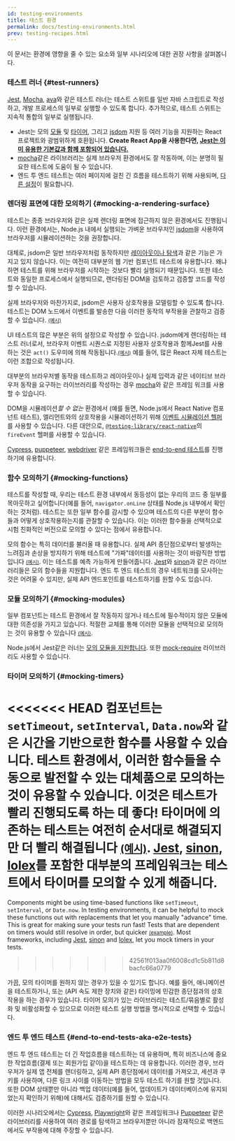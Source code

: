 ```yaml
---
id: testing-environments
title: 테스트 환경
permalink: docs/testing-environments.html
prev: testing-recipes.html
---
```


<!-- This document is intended for folks who are comfortable with JavaScript, and have probably written tests with it. It acts as a reference for the differences in testing environments for React components, and how those differences affect the tests that they write. This document also assumes a slant towards web-based react-dom components, but has notes for other renderers. -->

이 문서는 환경에 영향을 줄 수 있는 요소와 일부 시나리오에 대한 권장 사항을 살펴봅니다.

### 테스트 러너 {#test-runners}

[Jest](https://jestjs.io/), [Mocha](https://mochajs.org/), [ava](https://github.com/avajs/ava)와 같은 테스트 러너는 테스트 스위트를 일반 자바 스크립트로 작성하고, 개발 프로세스의 일부로 실행할 수 있도록 합니다. 추가적으로, 테스트 스위트는 지속적 통합의 일부로 실행됩니다.

- Jest는 모의 [모듈](#mocking-modules) 및 [타이머](#mocking-timers), 그리고 [jsdom](#mocking-a-rendering-surface) 지원 등 여러 기능을 지원하는 React 프로젝트와 광범위하게 호환됩니다. **Create React App을 사용한다면, [Jest는 이미 유용한 기본값과 함께 포함되어 있습니다.](https://create-react-app.dev/docs/running-tests/)**
- [mocha](https://mochajs.org/#running-mocha-in-the-browser)같은 라이브러리는 실제 브라우저 환경에서도 잘 작동하며, 이는 분명히 필요한 테스트에 도움이 될 수 있습니다.
- 엔드 투 엔드 테스트는 여러 페이지에 걸친 긴 흐름을 테스트하기 위해 사용되며, [다른 설정](#end-to-end-tests-aka-e2e-tests)이 필요합니다.

### 렌더링 표면에 대한 모의하기 {#mocking-a-rendering-surface}

테스트는 종종 브라우저와 같은 실제 렌더링 표면에 접근하지 않은 환경에서도 진행됩니다. 이런 환경에서는, Node.js 내에서 실행되는 가벼운 브라우저인 [jsdom](https://github.com/jsdom/jsdom)을 사용하여 브라우저를 시뮬레이션하는 것을 권장합니다.

대체로, jsdom은 일반 브라우저처럼 동작하지만 [레이아웃이나 탐색](https://github.com/jsdom/jsdom#unimplemented-parts-of-the-web-platform)과 같은 기능은 가지고 있지 않습니다. 이는 여전히 대부분의 웹 기반 컴포넌트 테스트에 유용합니다. 왜냐하면 테스트를 위해 브라우저를 시작하는 것보다 빨리 실행되기 때문입니다. 또한 테스트와 동일한 프로세스에서 실행되므로, 렌더링된 DOM을 검토하고 검증할 코드를 작성할 수 있습니다.

실제 브라우저와 마찬가지로, jsdom은 사용자 상호작용을 모델링할 수 있도록 합니다. 테스트는 DOM 노드에서 이벤트를 발송한 다음 이러한 동작의 부작용을 관찰하고 검증할 수 있습니다. [<small>(예시)</small>](/docs/testing-recipes.html#events)

UI 테스트의 많은 부분은 위의 설정으로 작성할 수 있습니다. jsdom에게 렌더링하는 테스트 러너로서, 브라우저 이벤트 시퀀스로 지정된 사용자 상호작용과 함께Jest를 사용하는 것은 `act()` 도우미에 의해 작동됩니다.[<small>(예시)</small>](/docs/testing-recipes.html) 예를 들어, 많은 React 자체 테스트는 이런 조합으로 작성됩니다.

대부분의 브라우저별 동작을 테스트하고 레이아웃이나 실제 입력과 같은 네이티브 브라우저 동작을 요구하는 라이브러리를 작성하는 경우 [mocha](https://mochajs.org/)와 같은 프레임 워크를 사용할 수 있습니다.

DOM을 시뮬레이션*할 수 없는* 환경에서 (예를 들면, Node.js에서 React Native 컴포넌트 테스트), 엘리먼트와의 상호작용을 시뮬레이션하기 위해 [이벤트 시뮬레이션 헬퍼](/docs/test-utils.html#simulate)를 사용할 수 있습니다. 다른 대안으로, [`@testing-library/react-native`](https://testing-library.com/docs/react-native-testing-library/intro)의 `fireEvent` 헬퍼를 사용할 수 있습니다.

[Cypress](https://www.cypress.io/), [puppeteer](https://github.com/GoogleChrome/puppeteer), [webdriver](https://www.seleniumhq.org/projects/webdriver/) 같은 프레임워크들은 [end-to-end 테스트](#end-to-end-tests-aka-e2e-tests)를 진행하기에 유용합니다.

### 함수 모의하기 {#mocking-functions}

테스트를 작성할 때, 우리는 테스트 환경 내부에서 동등성이 없는 우리의 코드 중 일부를 목아웃하고 싶어합니다(예를 들어, `navigator.onLine` 상태를 Node.js 내부에서 확인하는 것처럼). 테스트는 또한 일부 함수를 감시할 수 있으며 테스트의 다른 부분이 함수들과 어떻게 상호작용하는지를 관찰할 수 있습니다. 이는 이러한 함수들을 선택적으로 시험 친화적인 버전으로 모의할 수 있다는 점에서 유용합니다.

모의 함수는 특히 데이터를 불러올 때 유용합니다. 실제 API 종단점으로부터 발생하는 느려짐과 손상을 방지하기 위해 테스트에 "가짜"데이터를 사용하는 것이 바람직한 방법입니다 [<small>(예시)</small>](/docs/testing-recipes.html#data-fetching). 이는 테스트를 예측 가능하게 만들어줍니다. [Jest](https://jestjs.io/)와 [sinon](https://sinonjs.org/)과 같은 라이브러리들은 모의 함수들을 지원합니다. 엔드 투 엔드 테스트의 경우 네트워크를 모사하는 것은 어려울 수 있지만, 실제 API 엔드포인트를 테스트하기를 원할 수도 있습니다.

### 모듈 모의하기 {#mocking-modules}

일부 컴포넌트는 테스트 환경에서 잘 작동하지 않거나 테스트에 필수적이지 않은 모듈에 대한 의존성을 가지고 있습니다. 적절한 교체를 통해 이러한 모듈을 선택적으로 모의하는 것이 유용할 수 있습니다 [<small>(예시)</small>](/docs/testing-recipes.html#mocking-modules).

Node.js에서 Jest같은 러너는 [모의 모듈을 지원합니다](https://jestjs.io/docs/en/manual-mocks). 또한 [mock-require](https://www.npmjs.com/package/mock-require) 라이브러리도 사용할 수 있습니다.

### 타이머 모의하기 {#mocking-timers}

<<<<<<< HEAD
컴포넌트는 `setTimeout`, `setInterval`, `Data.now`와 같은 시간을 기반으로한 함수를 사용할 수 있습니다. 테스트 환경에서, 이러한 함수들을 수동으로 발전할 수 있는 대체품으로 모의하는 것이 유용할 수 있습니다. 이것은 테스트가 빨리 진행되도록 하는 데 좋다! 타이머에 의존하는 테스트는 여전히 순서대로 해결되지만 더 빨리 해결됩니다 [<small>(예시)</small>](https://github.com/reactjs/ko.reactjs.org/blob/master/docs/testing-recipes.html#timers). [Jest](https://jestjs.io/docs/en/timer-mocks), [sinon](https://sinonjs.org/releases/v7.3.2/fake-timers/), [lolex](https://github.com/sinonjs/lolex)를 포함한 대부분의 프레임워크는 테스트에서 타이머를 모의할 수 있게 해줍니다.
=======
Components might be using time-based functions like `setTimeout`, `setInterval`, or `Date.now`. In testing environments, it can be helpful to mock these functions out with replacements that let you manually "advance" time. This is great for making sure your tests run fast! Tests that are dependent on timers would still resolve in order, but quicker [<small>(example)</small>](/docs/testing-recipes.html#timers). Most frameworks, including [Jest](https://jestjs.io/docs/en/timer-mocks), [sinon](https://sinonjs.org/releases/latest/fake-timers) and [lolex](https://github.com/sinonjs/lolex), let you mock timers in your tests.
>>>>>>> 42561f013aa0f6008cd1c5b811d8bacfc66a0779

가끔, 모의 타이머를 원하지 않는 경우가 있을 수 있기도 합니다. 예를 들어, 애니메이션을 테스트하거나, 또는 (API 속도 제한 장치와 같은) 타이밍에 민감한 종단점과의 상호작용을 하는 경우가 있습니다. 타이머 모의가 있는 라이브러리는 테스트/묶음별로 활성화 및 비활성화할 수 있으므로 이러한 테스트 실행 방법을 명시적으로 선택할 수 있습니다.

### 엔드 투 엔드 테스트 {#end-to-end-tests-aka-e2e-tests}

엔드 투 엔드 테스트는 더 긴 작업흐름을 테스트하는 데 유용하며, 특히 비즈니스에 중요한 작업흐름(결제 또는 회원가입 같이)을 테스트하는 데 유용합니다. 이러한 경우, 브라우저가 실제 앱 전체를 렌더링하고, 실제 API 종단점에서 데이터를 가져오고, 세션과 쿠키를 사용하며, 다른 링크 사이를 이동하는 방법을 모두 테스트 하기를 원할 것입니다. 또한 DOM 상태뿐만 아니라 백업 데이터(예를 들어, 업데이트가 데이터베이스에 유지되었는지 확인하기 위해)에 대해서도 검증하기를 원할 수 있습니다.

이러한 시나리오에서는 [Cypress](https://www.cypress.io/), [Playwright](https://playwright.dev)와 같은 프레임워크나 [Puppeteer](https://pptr.dev/) 같은 라이브러리를 사용하여 여러 경로를 탐색하고 브라우저뿐만 아니라 잠재적으로 백엔드에서도 부작용에 대해 주장할 수 있습니다.
